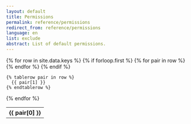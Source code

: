 ```yaml
---
layout: default
title: Permissions
permalink: reference/permissions
redirect_from: reference/permissions
language: en
list: exclude
abstract: List of default permissions.
---
```

<style>
      .scrollable-container {
        overflow-x: auto; 
      }
      table {
        border-collapse: collapse;
        width: auto; 
      }
    </style>

<table>
  {% for row in site.data.keys %}
    {% if forloop.first %}
    <tr>
      {% for pair in row %}
        <th>{{ pair[0] }}</th>
      {% endfor %}
    </tr>
    {% endif %}

    {% tablerow pair in row %}
      {{ pair[1] }}
    {% endtablerow %}
  {% endfor %}
</table>